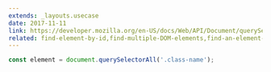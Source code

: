 ```yaml
---
extends: _layouts.usecase
date: 2017-11-11
link: https://developer.mozilla.org/en-US/docs/Web/API/Document/querySelector
related: find-element-by-id,find-multiple-DOM-elements,find-an-element-from-the-DOM
---
```



```javascript
const element = document.querySelectorAll('.class-name');
```
